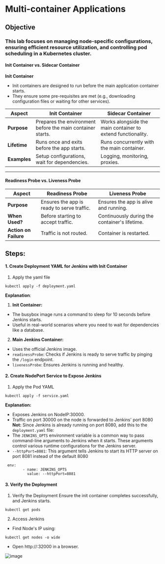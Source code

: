 #  Multi-container Applications 

## **Objective**

### This lab focuses on managing node-specific configurations, ensuring efficient resource utilization, and controlling pod scheduling in a Kubernetes cluster.

#### Init Container vs. Sidecar Container
**Init Container**
- Init containers are designed to run before the main application container starts.
- They ensure some pre-requisites are met (e.g., downloading configuration files or waiting for other services).

| **Aspect**       | **Init Container**                                         | **Sidecar Container**                                   |
|-------------------|-----------------------------------------------------------|--------------------------------------------------------|
| **Purpose**       | Prepares the environment before the main container starts.| Works alongside the main container to extend functionality. |
| **Lifetime**      | Runs once and exits before the app starts.                | Runs concurrently with the main container.            |
| **Examples**      | Setup configurations, wait for dependencies.              | Logging, monitoring, proxies.                         |

---

#### Readiness Probe vs. Liveness Probe

| **Aspect**       | **Readiness Probe**                  | **Liveness Probe**                |
|-------------------|--------------------------------------|------------------------------------|
| **Purpose**       | Ensures the app is ready to serve traffic. | Ensures the app is alive and running. |
| **When Used?**    | Before starting to accept traffic.   | Continuously during the container's lifetime. |
| **Action on Failure** | Traffic is not routed.               | Container is restarted.            |

## **Steps:**

#### 1. Create Deployment YAML for Jenkins with Init Container
1. Apply the yaml file 
```
kubectl apply -f deployment.yaml
```
**Explanation**:
1. **Init Container:**
- The busybox image runs a command to sleep for 10 seconds before Jenkins starts.
- Useful in real-world scenarios where you need to wait for dependencies like a database.

2. **Main Jenkins Container:**
- Uses the official Jenkins image.
- `readinessProbe`: Checks if Jenkins is ready to serve traffic by pinging the `/login` endpoint.
- `livenessProbe`: Ensures Jenkins is running and healthy.

#### 2. Create NodePort Service to Expose Jenkins
1. Apply the Pod YAML
```
kubectl apply -f service.yaml
```
**Explanation:**
- Exposes Jenkins on NodeIP:30000.
- Traffic on port 30000 on the node is forwarded to Jenkins' port 8080
**Not:**
Since Jenkins is already running on port 8080, add this to the `deployment.yaml` file:
- The `JENKINS_OPTS` environment variable is a common way to pass command-line arguments to Jenkins when it starts. These arguments control various runtime configurations for the Jenkins server.
- `--httpPort=8081`: This argument tells Jenkins to start its HTTP server on port 8081 instead of the default 8080
```
 env:
        - name: JENKINS_OPTS
          value: --httpPort=8081 
```
#### 3. Verify the Deployment
1. Verify the Deployment
Ensure the init container completes successfully, and Jenkins starts.
```
kubectl get pods
```
2. Access Jenkins
- Find Node's IP using:
```
kubectl get nodes -o wide
```
- Open http://<Node-IP>:32000 in a browser.

![image](https://github.com/user-attachments/assets/c15d5268-2685-4dec-a065-739a85ee8a17)
